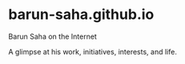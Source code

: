 barun-saha.github.io
====================

Barun Saha on the Internet

A glimpse at his work, initiatives, interests, and life.
